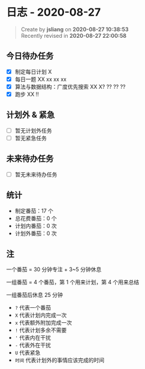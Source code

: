 日志 - 2020-08-27
===

> Create by **jsliang** on **2020-08-27 10:38:53**  
> Recently revised in **2020-08-27 22:00:58**

## 今日待办任务

* [x] 制定每日计划 X
* [x] 每日一题 XX xx xx xx
* [x] 算法与数据结构：广度优先搜索 XX X? ?? ?? ??
* [x] 跑步 XX !!

## 计划外 & 紧急

* [ ] 暂无计划外任务
* [ ] 暂无紧急任务

## 未来待办任务

* [ ] 暂无未来待办任务

## 统计

* 制定番茄：17 个
* 总花费番茄：0 个
* 计划内番茄：0 次
* 计划外番茄：0 次

## 注

一个番茄 = 30 分钟专注 + 3~5 分钟休息

一组番茄 = 4 个番茄，第 1 个用来计划，第 4 个用来总结

一组番茄后休息 25 分钟

* `?` 代表一个番茄
* `X` 代表计划内完成一次
* `x` 代表额外附加完成一次
* `!` 代表计划多余不需要
* `'` 代表内在干扰
* `-` 代表外在干扰
* `U` 代表紧急
* `时间` 代表计划外的事情应该完成的时间
